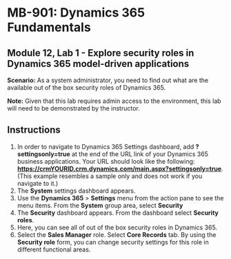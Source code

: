 
# MB-901: Dynamics 365 Fundamentals 
## Module 12, Lab 1 - Explore security roles in Dynamics 365 model-driven applications

**Scenario:** As a system administrator, you need to find out what are the available out of the box security roles of Dynamics 365.

**Note:**  Given that this lab requires admin access to the environment, this lab will need to be demonstrated by the instructor.

## Instructions

1. In order to navigate to Dynamics 365 Settings dashboard, add **?settingsonly=true** at the end of the URL link of your Dynamics 365 business applications. Your URL should look like the following: **https://crmYOURID.crm.dynamics.com/main.aspx?settingsonly=true**. (This example resembles a sample only and does not work if you navigate to it.)
2. The **System** settings dashboard appears.
3. Use the **Dynamics 365** > **Settings** menu from the action pane to see the menu items. From the **System** group area, select **Security**
4. The **Security** dashboard appears. From the dashboard select **Security roles**. 
5. Here, you can see all of out of the box security roles in Dynamics 365.
6. Select the **Sales Manager** role. Select **Core Records** tab. By using the **Security role** form, you can change security settings for this role in different functional areas.
